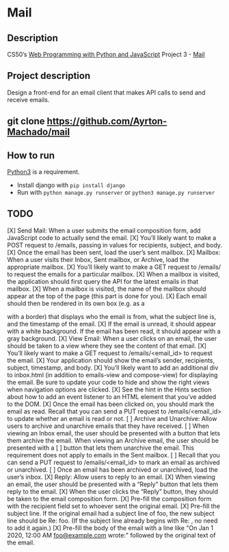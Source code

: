 # Mail

## Description
CS50’s [Web Programming with Python and JavaScript](https://cs50.harvard.edu/web/2020/) Project 3 - [Mail]([https://cs50.harvard.edu/web/2020/projects/3/mail/])

## Project description
Design a front-end for an email client that makes API calls to send and receive emails.

## git clone https://github.com/Ayrton-Machado/mail

## How to run
[Python3](https://www.python.org/) is a requirement.  
- Install django with `pip install django`
- Run with `python manage.py runserver` or `python3 manage.py runserver`

## TODO
[X] Send Mail: When a user submits the email composition form, add JavaScript code to actually send the email.
    [X] You’ll likely want to make a POST request to /emails, passing in values for recipients, subject, and body.
    [X] Once the email has been sent, load the user’s sent mailbox.
[X] Mailbox: When a user visits their Inbox, Sent mailbox, or Archive, load the appropriate mailbox.
    [X] You’ll likely want to make a GET request to /emails/<mailbox> to request the emails for a particular mailbox.
    [X] When a mailbox is visited, the application should first query the API for the latest emails in that mailbox.
    [X] When a mailbox is visited, the name of the mailbox should appear at the top of the page (this part is done for you).
    [X] Each email should then be rendered in its own box (e.g. as a <div> with a border) that displays who the email is from, what the subject line is, and the timestamp of the email.
    [X] If the email is unread, it should appear with a white background. If the email has been read, it should appear with a gray background.
[X] View Email: When a user clicks on an email, the user should be taken to a view where they see the content of that email.
    [X] You’ll likely want to make a GET request to /emails/<email_id> to request the email.
    [X] Your application should show the email’s sender, recipients, subject, timestamp, and body.
    [X] You’ll likely want to add an additional div to inbox.html (in addition to emails-view and compose-view) for displaying the email. Be sure to update your code to hide and show  the right views when navigation options are clicked.
    [X] See the hint in the Hints section about how to add an event listener to an HTML element that you’ve added to the DOM.
    [X] Once the email has been clicked on, you should mark the email as read. Recall that you can send a PUT request to /emails/<email_id> to update whether an email is read or not.
[ ] Archive and Unarchive: Allow users to archive and unarchive emails that they have received.
    [ ] When viewing an Inbox email, the user should be presented with a button that lets them archive the email. When viewing an Archive email, the user should be presented with a [ ] button that lets them unarchive the email. This requirement does not apply to emails in the Sent mailbox.
    [ ] Recall that you can send a PUT request to /emails/<email_id> to mark an email as archived or unarchived.
    [ ] Once an email has been archived or unarchived, load the user’s inbox.
[X] Reply: Allow users to reply to an email.
    [X] When viewing an email, the user should be presented with a “Reply” button that lets them reply to the email.
    [X] When the user clicks the “Reply” button, they should be taken to the email composition form.
    [X] Pre-fill the composition form with the recipient field set to whoever sent the original email.
    [X] Pre-fill the subject line. If the original email had a subject line of foo, the new subject line should be Re: foo. (If the subject line already begins with Re: , no need to add it again.)
    [X] Pre-fill the body of the email with a line like "On Jan 1 2020, 12:00 AM foo@example.com wrote:" followed by the original text of the email.